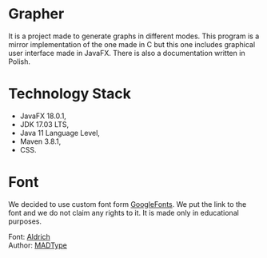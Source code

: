 # Grapher
It is a project made to generate graphs in different modes. This program is a mirror implementation of the one made in C but this one includes graphical user interface made in JavaFX. There is also a documentation written in Polish.

# Technology Stack
* JavaFX 18.0.1,
* JDK 17.03 LTS,
* Java 11 Language Level,
* Maven 3.8.1,
* CSS.

# Font
We decided to use custom font form [GoogleFonts](https://fonts.google.com/). We put the link to the font and we do not claim any rights to it. It is made only in educational purposes.

Font: [Aldrich](https://fonts.google.com/specimen/Aldrich?query=Aldrich)\
Author: [MADType](https://fonts.google.com/?query=MADType)